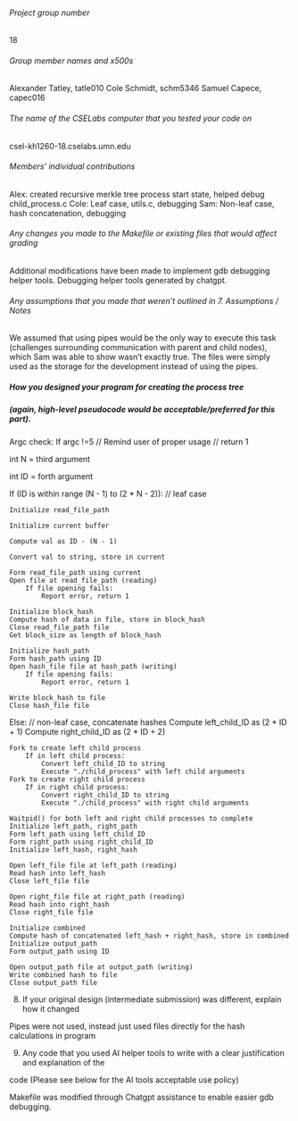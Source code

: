 ###### Project group number
18

###### Group member names and x500s
Alexander Tatley, tatle010
Cole Schmidt, schm5346
Samuel Capece, capec016

###### The name of the CSELabs computer that you tested your code on
csel-kh1260-18.cselabs.umn.edu

###### Members’ individual contributions
Alex: created recursive merkle tree process start state, helped debug child_process.c
Cole: Leaf case, utils.c, debugging
Sam: Non-leaf case, hash concatenation, debugging 

###### Any changes you made to the Makefile or existing files that would affect grading
Additional modifications have been made to implement gdb debugging helper tools.
Debugging helper tools generated by chatgpt.

###### Any assumptions that you made that weren’t outlined in 7. Assumptions / Notes

We assumed that using pipes would be the only way to execute this task
(challenges surrounding communication with parent and child nodes), which Sam was
able to show wasn’t exactly true. The files were simply used as the storage for the development instead of using the pipes.

##### How you designed your program for creating the process tree 

##### (again, high-level pseudocode would be acceptable/preferred for this part). 

Argc check:
If argc !=5
	// Remind user of proper usage
	// return 1

int N = third argument

int ID = forth argument

If (ID is within range (N - 1) to (2 * N - 2)): // leaf case

    Initialize read_file_path
    
    Initialize current buffer
    
    Compute val as ID - (N - 1)
    
    Convert val to string, store in current
    
    Form read_file_path using current
    Open file at read_file_path (reading)
        If file opening fails:
            Report error, return 1
	    
    Initialize block_hash
    Compute hash of data in file, store in block_hash
    Close read_file_path file
    Get block_size as length of block_hash
    
    Initialize hash_path
    Form hash_path using ID
    Open hash_file file at hash_path (writing)
        If file opening fails:
            Report error, return 1
	    
    Write block_hash to file
    Close hash_file file
    
Else: // non-leaf case, concatenate hashes
    Compute left_child_ID as (2 * ID + 1)
    Compute right_child_ID as (2 * ID + 2)
    
    Fork to create left child process
        If in left child process:
            Convert left_child_ID to string
            Execute "./child_process" with left child arguments
    Fork to create right child process
        If in right child process:
            Convert right_child_ID to string
            Execute "./child_process" with right child arguments
	    
    Waitpid() for both left and right child processes to complete
    Initialize left_path, right_path
    Form left_path using left_child_ID
    Form right_path using right_child_ID
    Initialize left_hash, right_hash
    
    Open left_file file at left_path (reading)
    Read hash into left_hash
    Close left_file file
    
    Open right_file file at right_path (reading)
    Read hash into right_hash
    Close right_file file
    
    Initialize combined
    Compute hash of concatenated left_hash + right_hash, store in combined
    Initialize output_path
    Form output_path using ID
    
    Open output_path file at output_path (writing)
    Write combined hash to file
    Close output_path file



8. If your original design (intermediate submission) was different, explain how it changed

Pipes were not used, instead just used files directly for the hash calculations in program

9. Any code that you used AI helper tools to write with a clear justification and explanation of the

code (Please see below for the AI tools acceptable use policy)

Makefile was modified through Chatgpt assistance to enable easier gdb debugging.
